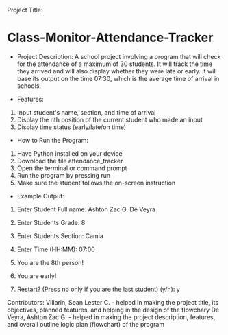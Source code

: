 Project Title:
# Class-Monitor-Attendance-Tracker

- Project Description:
A school project involving a program that will check for the attendance of a maximum of 30 students. It will track the time they arrived and will also display whether they were late or early. It will base its output on the time 07:30, which is the average time of arrival in schools.

- Features:
1. Input student's name, section, and time of arrival
2. Display the nth position of the current student who made an input
3. Display time status (early/late/on time)

- How to Run the Program:
1. Have Python installed on your device
2. Download the file attendance_tracker
3. Open the terminal or command prompt
4. Run the program by pressing run
5. Make sure the student follows the on-screen instruction

- Example Output:
1. Enter Student Full name: Ashton Zac G. De Veyra
2. Enter Students Grade: 8
3. Enter Students Section: Camia
4. Enter Time (HH:MM): 07:00
5. You are the 8th person!
6. You are early!

7. Restart? (Press no only if you are the last student) (y/n): y

  Contributors:
  Villarin, Sean Lester C. - helped in making the project title, its objectives, planned features, and helping in the design of the flowchary
  De Veyra, Ashton Zac G. - helped in making the project description, features, and overall outline logic plan (flowchart) of the program
